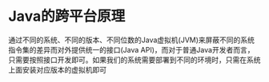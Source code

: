 # Java的跨平台原理
通过不同的系统、不同的版本、不同位数的Java虚拟机(JVM)来屏蔽不同的系统指令集的差异而对外提供统一的接口(Java API)，而对于普通Java开发者而言，只需要按照接口开发即可。如果我们的系统需要部署到不同的环境时，只需在系统上面安装对应版本的虚拟机即可  
